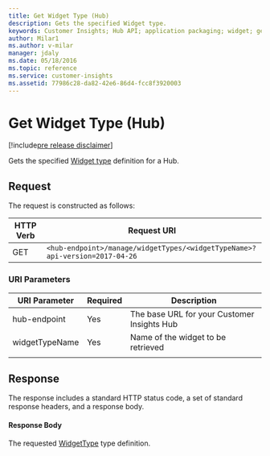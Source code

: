```yaml
---
title: Get Widget Type (Hub) 
description: Gets the specified Widget type.
keywords: Customer Insights; Hub API; application packaging; widget; get
author: Milar1
ms.author: v-milar
manager: jdaly
ms.date: 05/18/2016
ms.topic: reference
ms.service: customer-insights 
ms.assetid: 77986c28-da82-42e6-86d4-fcc8f3920003
---
```


Get Widget Type (Hub)
======================

[!include[pre release disclaimer](../../../includes/cc-beta-prerelease-disclaimer.md)]

Gets the specified [Widget type](../types/widgettype.md) definition for a Hub.

## Request 
The request is constructed as follows:

|**HTTP Verb**|**Request URI**|
|-------------|---------------|
|GET|`<hub-endpoint>/manage/widgetTypes/<widgetTypeName>?api-version=2017-04-26`|

### URI Parameters

|**URI Parameter**|**Required**|**Description**|
| --------------- | ---------- | ------------- |
|hub-endpoint|Yes|The base URL for your Customer Insights Hub|
|widgetTypeName|Yes|Name of the widget to be retrieved|
| | | |


## Response  
 The response includes a standard HTTP status code, a set of standard response headers, and a response body.

#### Response Body  

The requested [WidgetType](../types/widgettype.md) type definition.  


